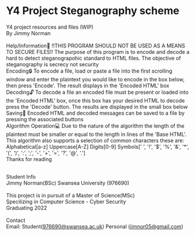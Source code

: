 # Y4 Project Steganography scheme
Y4 project resources and files (WIP)\
By Jimmy Norman\
\
Help/Information📜
!!THIS PROGRAM SHOULD NOT BE USED AS A MEANS TO SECURE FILES!!
The purpose of this program is to encode and decode a hard to detect steganograpohic standard to HTML files. The objective of steganography is secrecy not security
\
Encoding🔒
To encode a file, load or paste a file into the first scrolling window and enter the plaintext you would like to encode in the box below, then press 'Encode'. The result displays in the 'Encoded HTML' box
\
Decoding🔓
To decode a file an encoded file must be present or loaded into the 'Encoded HTML' box, once this box has your desired HTML to decode press the 'Decode' button. The results are displayed in the small box below
\
Saving💾
Encoded HTML and decoded messages can be saved to a file by pressing the associated buttons
\
Algorithm Operation💻
Due to the nature of the algorithm the length of the plaintext must be smaller or equal to the length in lines of the 'Base HTML'. This algorithm also supports a selection of common characters these are:
\
Alphabetical[a-z]
Uppercase[A-Z]
Digits[0-9]
Symbols[' ', '!', '$', '%', '&', '*', '(', ')', ':', ';', '-', '+', '=', '?', '@', '.']
\
Thanks for reading

\
Student Info\
Jimmy Norman(BSc) Swansea University (976690)\
\
This project is in pursuit of a Master of Science(MSc)\
Specilizing in Computer Science - Cyber Security\
Graduating 2022\
\
Contact\
Email: Student(976690@swansea.ac.uk) Personal (jimnor05@gmail.com)
